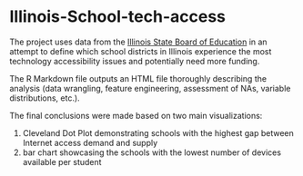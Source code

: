 # Illinois-School-tech-access
The project uses data from the [Illinois State Board of Education](https://www.isbe.net/Pages/Data-Analysis-Reports.aspx) in an attempt to define which school districts in Illinois experience the most technology accessibility issues and potentially need more funding.

The R Markdown file outputs an HTML file thoroughly describing the analysis (data wrangling, feature engineering, assessment of NAs, variable distributions, etc.).

The final conclusions were made based on two main visualizations:
1. Cleveland Dot Plot demonstrating schools with the highest gap between Internet access demand and supply
2. bar chart showcasing the schools with the lowest number of devices available per student
